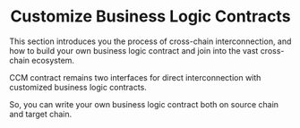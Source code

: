 <h1 align="center">Customize Business Logic Contracts</h1>

This section introduces you the process of cross-chain interconnection, and how to build your own business logic contract and join into the vast cross-chain ecosystem.

CCM contract remains two interfaces for direct interconnection with customized business logic contracts.

So, you can write your own business logic contract both on source chain and target chain. 



